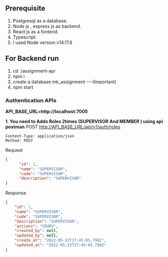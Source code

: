 ## Prerequisite
1. Postgresql as a database.
2. Node js , express js as backend.
3. React js as a fontend.
4. Typescript.
5. I used Node version v14.17.6


## For Backend run

1. cd ./assignment-api 
2. npm i
3. create a database mk_assignment   ---(Important)
4. npm start


###  Authentication APIs

**API_BASE_URL=http://localhost:7005**

**1. You need to Adds Roles 2times (SUPERVISOR And MEMBER ) using api postman**  POST [http://API_BASE_URL/api/v1/auth/roles](http://API_BASE_URL/api/v1/auth/roles) 

```
Content-Type: application/json
Method: POST
```

Request

```json
{
      "id": 1, 
      "name": "SUPERVISOR",
      "code": "SUPERVISOR",
      "description": "SUPERVISOR"
}
```

Response

```json
{
    "id": 2,
    "name": "SUPERVISOR",
    "code": "SUPERVISOR",
    "description": "SUPERVISOR",
    "actions": "CRUDV",
    "created_by": null,
    "updated_by": null,
    "create_at": "2022-05-22T17:45:05.798Z",
    "updated_at": "2022-05-22T17:45:05.798Z"
}
```








